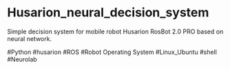 # Husarion_neural_decision_system

Simple decision system for mobile robot Husarion RosBot 2.0 PRO based on neural network. 

#Python #husarion #ROS #Robot Operating System #Linux_Ubuntu #shell #Neurolab 
